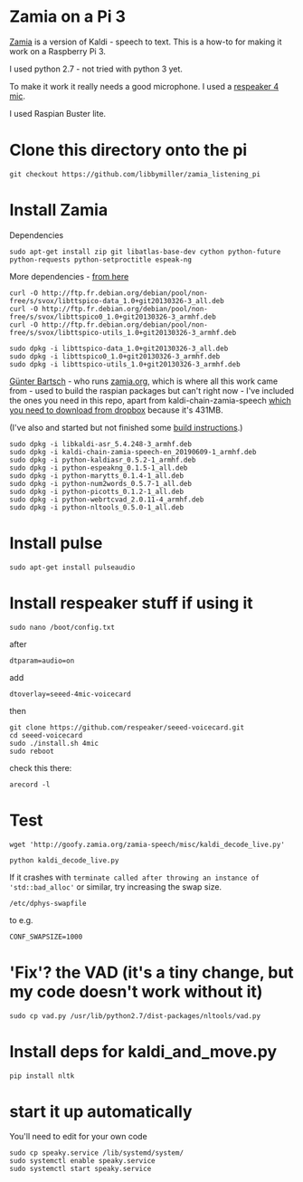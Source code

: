 # Zamia on a Pi 3

[Zamia](http://goofy.zamia.org/) is a version of Kaldi - speech to text. This is a how-to for making it work on a Raspberry Pi 3.

I used python 2.7 - not tried with python 3 yet.

To make it work it really needs a good microphone. I used a [respeaker 4 mic](https://www.seeedstudio.com/ReSpeaker-4-Mic-Array-for-Raspberry-Pi.html). 

I used Raspian Buster lite.

# Clone this directory onto the pi

    git checkout https://github.com/libbymiller/zamia_listening_pi

# Install Zamia

Dependencies

    sudo apt-get install zip git libatlas-base-dev cython python-future python-requests python-setproctitle espeak-ng

More dependencies - [from here](https://github.com/alexylem/jarvis/issues/129#issuecomment-248072872)

    curl -O http://ftp.fr.debian.org/debian/pool/non-free/s/svox/libttspico-data_1.0+git20130326-3_all.deb
    curl -O http://ftp.fr.debian.org/debian/pool/non-free/s/svox/libttspico0_1.0+git20130326-3_armhf.deb
    curl -O http://ftp.fr.debian.org/debian/pool/non-free/s/svox/libttspico-utils_1.0+git20130326-3_armhf.deb

    sudo dpkg -i libttspico-data_1.0+git20130326-3_all.deb
    sudo dpkg -i libttspico0_1.0+git20130326-3_armhf.deb
    sudo dpkg -i libttspico-utils_1.0+git20130326-3_armhf.deb

<a href="https://twitter.com/Gooofy">Günter Bartsch</a> - who runs [zamia.org](zamia.org), which is where all this work came from - used to build the raspian packages but can't right now - I've included the ones you 
need in this repo, apart from kaldi-chain-zamia-speech [which you need to download from dropbox](https://www.dropbox.com/transfer/AAAAADYHFQTdVbYixPNTKhTA-b0yc44nIh3pUPQP9QLjZ9p6YhddQ2w) because it's 431MB.

(I've also and started but not finished some [build instructions](https://github.com/libbymiller/zamia_listening_pi/blob/master/notes_on_building_debs.md).)

    sudo dpkg -i libkaldi-asr_5.4.248-3_armhf.deb
    sudo dpkg -i kaldi-chain-zamia-speech-en_20190609-1_armhf.deb
    sudo dpkg -i python-kaldiasr_0.5.2-1_armhf.deb
    sudo dpkg -i python-espeakng_0.1.5-1_all.deb 
    sudo dpkg -i python-marytts_0.1.4-1_all.deb
    sudo dpkg -i python-num2words_0.5.7-1_all.deb 
    sudo dpkg -i python-picotts_0.1.2-1_all.deb 
    sudo dpkg -i python-webrtcvad_2.0.11-4_armhf.deb 
    sudo dpkg -i python-nltools_0.5.0-1_all.deb 

# Install pulse

    sudo apt-get install pulseaudio

# Install respeaker stuff if using it

    sudo nano /boot/config.txt

after

    dtparam=audio=on

add

    dtoverlay=seeed-4mic-voicecard

then 

    git clone https://github.com/respeaker/seeed-voicecard.git
    cd seeed-voicecard
    sudo ./install.sh 4mic
    sudo reboot

check this there:

    arecord -l


# Test

    wget 'http://goofy.zamia.org/zamia-speech/misc/kaldi_decode_live.py'

    python kaldi_decode_live.py
    
If it crashes with `terminate called after throwing an instance of 'std::bad_alloc'` or similar, try increasing the swap size.

    /etc/dphys-swapfile

to e.g.

    CONF_SWAPSIZE=1000

# 'Fix'? the VAD (it's a tiny change, but my code doesn't work without it)

    sudo cp vad.py /usr/lib/python2.7/dist-packages/nltools/vad.py

# Install deps for kaldi_and_move.py

    pip install nltk

# start it up automatically

You'll need to edit for your own code

    sudo cp speaky.service /lib/systemd/system/
    sudo systemctl enable speaky.service 
    sudo systemctl start speaky.service
